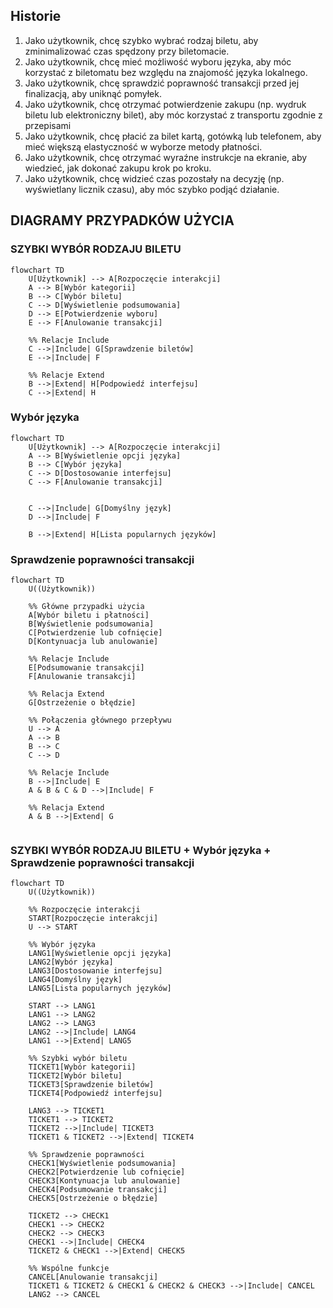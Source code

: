 ## Historie
1. Jako użytkownik, chcę szybko wybrać rodzaj biletu, aby zminimalizować czas
spędzony przy biletomacie.
2. Jako użytkownik, chcę mieć możliwość wyboru języka, aby móc korzystać z
biletomatu bez względu na znajomość języka lokalnego.
3. Jako użytkownik, chcę sprawdzić poprawność transakcji przed jej finalizacją,
aby uniknąć pomyłek.
4. Jako użytkownik, chcę otrzymać potwierdzenie zakupu (np. wydruk biletu lub
elektroniczny bilet), aby móc korzystać z transportu zgodnie z przepisami
5. Jako użytkownik, chcę płacić za bilet kartą, gotówką lub telefonem, aby mieć
większą elastyczność w wyborze metody płatności.
6. Jako użytkownik, chcę otrzymać wyraźne instrukcje na ekranie, aby wiedzieć,
jak dokonać zakupu krok po kroku.
7. Jako użytkownik, chcę widzieć czas pozostały na decyzję (np. wyświetlany
licznik czasu), aby móc szybko podjąć działanie.


## DIAGRAMY PRZYPADKÓW UŻYCIA
### SZYBKI WYBÓR RODZAJU BILETU
```mermaid
flowchart TD
    U[Użytkownik] --> A[Rozpoczęcie interakcji]
    A --> B[Wybór kategorii]
    B --> C[Wybór biletu]
    C --> D[Wyświetlenie podsumowania]
    D --> E[Potwierdzenie wyboru]
    E --> F[Anulowanie transakcji]

    %% Relacje Include
    C -->|Include| G[Sprawdzenie biletów]
    E -->|Include| F

    %% Relacje Extend
    B -->|Extend| H[Podpowiedź interfejsu]
    C -->|Extend| H

```

### Wybór języka

```mermaid
flowchart TD  
    U[Użytkownik] --> A[Rozpoczęcie interakcji]  
    A --> B[Wyświetlenie opcji języka]  
    B --> C[Wybór języka]  
    C --> D[Dostosowanie interfejsu]  
    C --> F[Anulowanie transakcji]  

  
    C -->|Include| G[Domyślny język]  
    D -->|Include| F  

    B -->|Extend| H[Lista popularnych języków]
```

### Sprawdzenie poprawności transakcji
```mermaid
flowchart TD
    U((Użytkownik))
    
    %% Główne przypadki użycia
    A[Wybór biletu i płatności]
    B[Wyświetlenie podsumowania]
    C[Potwierdzenie lub cofnięcie]
    D[Kontynuacja lub anulowanie]
    
    %% Relacje Include
    E[Podsumowanie transakcji]
    F[Anulowanie transakcji]
    
    %% Relacja Extend
    G[Ostrzeżenie o błędzie]
    
    %% Połączenia głównego przepływu
    U --> A
    A --> B
    B --> C
    C --> D
    
    %% Relacje Include
    B -->|Include| E
    A & B & C & D -->|Include| F
    
    %% Relacja Extend
    A & B -->|Extend| G


```

###  SZYBKI WYBÓR RODZAJU BILETU + Wybór języka + Sprawdzenie poprawności transakcji
```mermaid
flowchart TD
    U((Użytkownik))
    
    %% Rozpoczęcie interakcji
    START[Rozpoczęcie interakcji]
    U --> START
    
    %% Wybór języka
    LANG1[Wyświetlenie opcji języka]
    LANG2[Wybór języka]
    LANG3[Dostosowanie interfejsu]
    LANG4[Domyślny język]
    LANG5[Lista popularnych języków]
    
    START --> LANG1
    LANG1 --> LANG2
    LANG2 --> LANG3
    LANG2 -->|Include| LANG4
    LANG1 -->|Extend| LANG5
    
    %% Szybki wybór biletu
    TICKET1[Wybór kategorii]
    TICKET2[Wybór biletu]
    TICKET3[Sprawdzenie biletów]
    TICKET4[Podpowiedź interfejsu]
    
    LANG3 --> TICKET1
    TICKET1 --> TICKET2
    TICKET2 -->|Include| TICKET3
    TICKET1 & TICKET2 -->|Extend| TICKET4
    
    %% Sprawdzenie poprawności
    CHECK1[Wyświetlenie podsumowania]
    CHECK2[Potwierdzenie lub cofnięcie]
    CHECK3[Kontynuacja lub anulowanie]
    CHECK4[Podsumowanie transakcji]
    CHECK5[Ostrzeżenie o błędzie]
    
    TICKET2 --> CHECK1
    CHECK1 --> CHECK2
    CHECK2 --> CHECK3
    CHECK1 -->|Include| CHECK4
    TICKET2 & CHECK1 -->|Extend| CHECK5
    
    %% Wspólne funkcje
    CANCEL[Anulowanie transakcji]
    TICKET1 & TICKET2 & CHECK1 & CHECK2 & CHECK3 -->|Include| CANCEL
    LANG2 --> CANCEL
```

